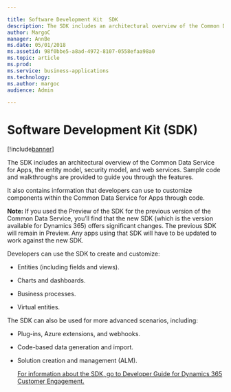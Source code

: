 ```yaml
---

title: Software Development Kit  SDK 
description: The SDK includes an architectural overview of the Common Data Service for Apps, the entity model, security model, and web services.
author: MargoC
manager: AnnBe
ms.date: 05/01/2018
ms.assetid: 98f0bbe5-a8ad-4972-8107-0558efaa98a0
ms.topic: article
ms.prod: 
ms.service: business-applications
ms.technology: 
ms.author: margoc
audience: Admin

---
```

#  Software Development Kit (SDK)




[!include[banner](../../includes/banner.md)]

The SDK includes an architectural overview of the Common Data Service for Apps,
the entity model, security model, and web services. Sample code and walkthroughs
are provided to guide you through the features.

It also contains information that developers can use to customize components
within the Common Data Service for Apps through code.

**Note:** If you used the Preview of the SDK for the previous version of the
Common Data Service, you’ll find that the new SDK (which is the version
available for Dynamics 365) offers significant changes. The previous SDK will
remain in Preview. Any apps using that SDK will have to be updated to work
against the new SDK.

Developers can use the SDK to create and customize:

-   Entities (including fields and views).

-   Charts and dashboards.

-   Business processes.

-   Virtual entities.

The SDK can also be used for more advanced scenarios, including:

-   Plug-ins, Azure extensions, and webhooks.

-   Code-based data generation and import.

-   Solution creation and management (ALM). 

    [For information about the SDK, go to Developer Guide for Dynamics 365
    Customer
    Engagement.](https://docs.microsoft.com/en-us/dynamics365/customer-engagement/developer/developer-guide)
